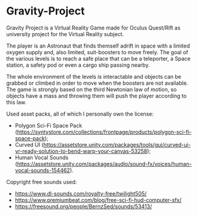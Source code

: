 # Gravity-Project

Gravity Project is a Virtual Reality Game made for Oculus Quest/Rift as university project for the Virtual Reality subject.

The player is an Astronaut that finds themself adrift in space with a limited oxygen supply and, also limited, suit-boosters to move freely. The goal of the various levels is to reach a safe place that can be a teleporter, a Space station, a safety pod or even a cargo ship passing nearby.

The whole environment of the levels is interactable and objects can be grabbed or climbed in order to move when the boosters are not available.
The game is strongly based on the third Newtonian law of motion, so objects have a mass and throwing them will push the player according to this law.

Used asset packs, all of which I personally own the license:
- Polygon Sci-Fi Space Pack (https://syntystore.com/collections/frontpage/products/polygon-sci-fi-space-pack);
- Curved UI (https://assetstore.unity.com/packages/tools/gui/curved-ui-vr-ready-solution-to-bend-warp-your-canvas-53258);
- Human Vocal Sounds (https://assetstore.unity.com/packages/audio/sound-fx/voices/human-vocal-sounds-154462).

Copyright free sounds used:
- https://www.dl-sounds.com/royalty-free/twilight505/
- https://www.premiumbeat.com/blog/free-sci-fi-hud-computer-sfx/
- https://freesound.org/people/BernzSed/sounds/53413/
